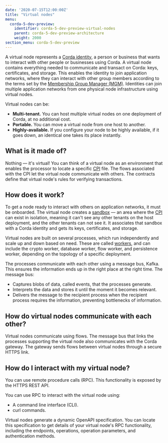 ```yaml
---
date: '2020-07-15T12:00:00Z'
title: "Virtual nodes"
menu:
  corda-5-dev-preview:
    identifier: corda-5-dev-preview-virtual-nodes
    parent: corda-5-dev-preview-architecture
    weight: 2000
section_menu: corda-5-dev-preview
---
```


A virtual node represents a [Corda identity](#corda-identities), a person or business that wants to interact with other people or businesses using Corda. A virtual node contains everything needed to communicate and transact on Corda: keys, certificates, and storage. This enables the identity to join application networks, where they can interact with other group members according to the terms set by the [Membership Group Manager (MGM)](../mgm/overview.html). Identities can join multiple application networks from one physical node infrastructure using virtual nodes.

Virtual nodes can be:
* **Multi-tenant.** You can host multiple virtual nodes on one deployment of Corda, at no additional cost.
* **Portable.** You can move a virtual node from one host to another.
* **Highly-available.** If you configure your node to be highly available, if it goes down, an identical one takes its place instantly.

## What is it made of?
Nothing — it's virtual! You can think of a virtual node as an environment that enables the processor to locate a specific [CPI](#package-installer-cpi) file. The flows associated with the CPI let the virtual node communicate with others. The contracts define that virtual node's rules for verifying transactions.

## How does it work?
To get a node ready to interact with others on application networks, it must be onboarded. The virtual node creates a [sandbox](#sandboxes) — an area where the [CPI](#package-installer-cpi) can exist in isolation, meaning it can't see any other tenants on the host deployment, and the other tenants can not see it. It associates that sandbox with a Corda identity and gets its keys, certificates, and storage.

Virtual nodes are built on several processes, which run independently and scale up and down based on need. These are called [workers](#workers), and can include the crypto worker, database worker, flow worker, and persistence worker, depending on the topology of a specific deployment.

The processes communicate with each other using a message bus, Kafka. This ensures the information ends up in the right place at the right time. The message bus:
* Captures blobs of data, called events, that the processes generate.
* Interprets the data and stores it until the moment it becomes relevant.
* Delivers the message to the recipient process when the recipient process requires the information, preventing bottlenecks of information.

## How do virtual nodes communicate with each other?
Virtual nodes communicate using flows. The message bus that links the processes supporting the virtual node also communicates with the Corda gateway. The gateway sends flows between virtual nodes through a secure HTTPS link.

## How do I interact with my virtual node?
You can use remote procedure calls (RPC). This functionality is exposed by the HTTPS REST API.

You can use RPC to interact with the virtual node using:
* A command line interface (CLI).
* curl commands.

Virtual nodes generate a dynamic OpenAPI specification. You can locate this specification to get details of your virtual node's RPC functionality, including the endpoints, operations, operation parameters, and authentication methods.
